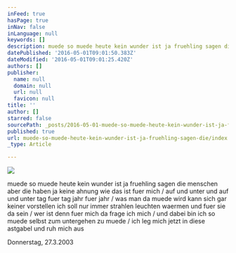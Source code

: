 ```yaml
---
inFeed: true
hasPage: true
inNav: false
inLanguage: null
keywords: []
description: muede so muede heute kein wunder ist ja fruehling sagen die menschen aber die haben ja keine ahnung wie das ist fuer mich / auf und unter und auf und unter tag fuer tag jahr fuer jahr / was man da muede wird kann sich gar keiner vorstellen ich soll nur immer strahlen leuchten waermen und fuer sie da sein / wer ist denn fuer mich da frage ich mich / und dabei bin ich so muede selbst zum untergehen zu muede / ich leg mich jetzt in diese astgabel und ruh mich aus
datePublished: '2016-05-01T09:01:50.383Z'
dateModified: '2016-05-01T09:01:25.420Z'
authors: []
publisher:
  name: null
  domain: null
  url: null
  favicon: null
title: ''
author: []
starred: false
sourcePath: _posts/2016-05-01-muede-so-muede-heute-kein-wunder-ist-ja-fruehling-sagen-die.md
published: true
url: muede-so-muede-heute-kein-wunder-ist-ja-fruehling-sagen-die/index.html
_type: Article

---
```

![](https://the-grid-user-content.s3-us-west-2.amazonaws.com/7e8fe75b-c42a-46c3-87cb-a9ca2b8ac538.jpg)

muede so muede heute kein wunder ist ja fruehling sagen die menschen aber die haben ja keine ahnung wie das ist fuer mich / auf und unter und auf und unter tag fuer tag jahr fuer jahr / was man da muede wird kann sich gar keiner vorstellen ich soll nur immer strahlen leuchten waermen und fuer sie da sein / wer ist denn fuer mich da frage ich mich / und dabei bin ich so muede selbst zum untergehen zu muede / ich leg mich jetzt in diese astgabel und ruh mich aus

Donnerstag, 27.3.2003